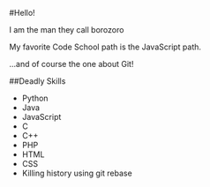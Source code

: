#Hello!

I am the man they call borozoro

My favorite Code School path is the JavaScript path.

...and of course the one about Git!

##Deadly Skills

* Python
* Java
* JavaScript
* C
* C++
* PHP
* HTML
* CSS
* Killing history using git rebase
